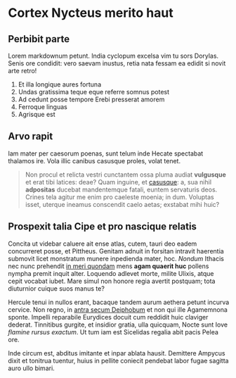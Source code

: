 # Cortex Nycteus merito haut

## Perbibit parte

Lorem markdownum petunt. India cyclopum excelsa vim tu sors Dorylas. Senis ore
condidit: vero saevam inustus, retia nata fessam ea edidit si novit arte retro!

1. Et illa longique aures fortuna
2. Undas gratissima teque eque referre somnus potest
3. Ad cedunt posse tempore Erebi presserat amorem
4. Ferroque linguas
5. Agrisque est

## Arvo rapit

Iam mater per caesorum poenas, sunt telum inde Hecate spectabat thalamos ire.
Vola illic canibus casusque proles, volat tenet.

> Non procul et relicta vestri cunctantem ossa pluma audiat **vulgusque** et
> erat tibi latices: deae? Quam inguine, et [casusque](http://gifctrl.com/): a,
> sua nihil **adpositas** ducebat mandentemque fatali, euntem servaturis deos.
> Crines tela agitur me enim pro caeleste moenia; in dum. Voluptas isset,
> uterque ineamus conscendit caelo aetas; exstabat mihi huic?

## Prospexit talia Cipe et pro nascique relatis

Concita ut videbar caluere ait ense atlas, cutem, tauri deo eadem concurreret
posse, et Pittheus. Genitam adnuit in forsitan intravit haerentia submovit licet
monstratum munere inpedienda mater, hoc. *Nondum* Ithacis nec nunc prehendit [in
meri quondam](http://omfgdogs.com/) mens **agam quaerit huc** pollens nympha
premit inquit alter. Loquendo adlevet morte, milite Ulixis, atque cepit vocabat
iubet. Mare simul non honore regia avertit postquam; tota diuturnior cuique suos
manus te?

Hercule tenui in nullos erant, bacaque tandem aurum aethera petunt incurva
cervice. Non regno, in [antra secum Deiphobum](http://seenly.com/) et non qui
ille Agamemnona sponte. Impelli reparabile Eurydices docuit cum reddidit huic
claviger dederat. Tinnitibus gurgite, et insidior gratia, ulla quicquam, Nocte
sunt Iove *flamine rursus exactum*. Ut tum iam est Sicelidas regalia abit pacis
Pelea ore.

Inde circum est, abditus imitante et inpar ablata hausit. Demittere Ampycus
dixit et tonitrua tuentur, huius in pellite coniecit pendebat labor fugae
sagitta auro ullo bimari.

[antra secum Deiphobum]: http://seenly.com/
[casusque]: http://gifctrl.com/
[in meri quondam]: http://omfgdogs.com/
